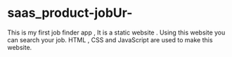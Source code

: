 # saas_product-jobUr-
This is my first job finder app , 
It is a static website .
Using this website you can search your job.
HTML , CSS and JavaScript are used to make this website. 
